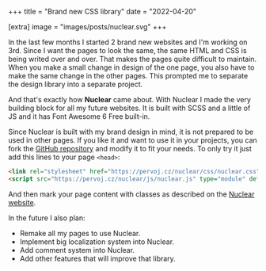 +++
title = "Brand new CSS library"
date = "2022-04-20"

[extra]
image = "images/posts/nuclear.svg"
+++

In the last few months I started 2 brand new websites and I'm working on 3rd. Since I want the pages to look the same, the same HTML and CSS is being writed over and over. That makes the pages quite difficult to maintain. When you make a small change in design of the one page, you also have to make the same change in the other pages. This prompted me to separate the design library into a separate project.

And that's exactly how **Nuclear** came about. With Nuclear I made the very building block for all my future websites. It is built with SCSS and a little of JS and it has Font Awesome 6 Free built-in.

Since Nuclear is built with my brand design in mind, it is not prepared to be used in other pages. If you like it and want to use it in your projects, you can fork the [GitHub repository](https://github.com/pervoj/nuclear) and modify it to fit your needs. To only try it just add this lines to your page `<head>`:

```html
<link rel="stylesheet" href="https://pervoj.cz/nuclear/css/nuclear.css">
<script src="https://pervoj.cz/nuclear/js/nuclear.js" type="module" defer></script>
```

And then mark your page content with classes as described on the [Nuclear website](https://pervoj.cz/nuclear/).

In the future I also plan:

- Remake all my pages to use Nuclear.
- Implement big localization system into Nuclear.
- Add comment system into Nuclear.
- Add other features that will improve that library.
